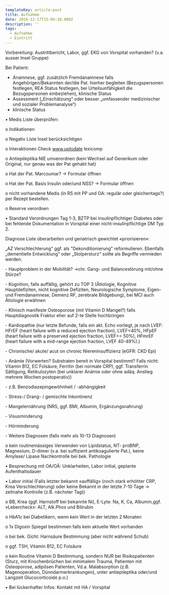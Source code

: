 ```yaml
---
templateKey: article-post
title: Aufnahme
date: 2016-12-17T15:04:10.000Z
description: ''
tags:
  - Aufnahme
  - Eintritt
---
```

Vorbereitung: Austrittbericht, Labor, ggf. EKG von Vorspital vorhanden? (v.a. ausser Insel Gruppe)

Bei Patient: 

* Anamnese, ggf. zusätzlich Fremdanamnese falls Angehörigen/Bekannten der/die Pat. hierher begleiten (Bezugspersonen festlegen, REA Status festlegen, bei Urteilsunfähigkeit die Bezugspersonen einbeziehen), klinische Status
* Assessment („Einschätzung“ oder besser „umfassender medizinischer und sozialer Problemanalyse“)
* klinische Status

•	Medis Liste überprüfen: 

o	Indikationen

o	Negativ Liste Insel berücksichtigen

o	Interaktionen Check www.uptodate lexicomp

o	Antiepileptika NIE umverordnen (kein Wechsel auf Generikum oder Original, nur genau was der Pat gehabt hat)

o	Hat der Pat. Marcoumar? -> Formular öffnen

o	Hat der Pat. Basis Insulin oder/und NSS? -> Formular öffnen

o	nicht vorhandene Medis (in RS mit PP und OA: regulär oder gleichentags?) per Rezept bestellen.

o	Reserve verordnen

•	Standard Verordnungen Tag 1-3, BZTP bei insulinpflichtiger Diabetes oder bei fehlende Dokumentation in Vorspital einer nicht-insulinpflichtige DM Typ 2.

Diagnose Liste überarbeiten und geriatrisch gewichtet «priorisieren»:

„AZ Verschlechterung“ ggf. als "Dekonditionierung" reformulieren. Ebenfalls „dementielle Entwicklung“ oder „Stolpersturz“ sollte als Begriffe vermieden werden. 

\-	Hauptproblem in der Mobilität? ->chr. Gang- und Balancestörung mit/ohne Stürze?

\-	Kognition, falls auffällig, gehört zu TOP 3 (Ätiologie, Kognitive Hauptdefiziten, nicht kognitive Defiziten, Neurologische Symptome, Eigen- und Fremdanamnese, Demenz RF, zerebrale Bildgebung), bei MCI auch Ätiologie erwähnen

\-	Klinisch manifeste Osteoporose (mit Vitamin D Mangel?) falls Hauptdiagnostik Fraktur eher auf 2-te Stelle hochbringen

\-	Kardiopathie (nur letzte Befunde, falls ein akt. Echo vorliegt, je nach LVEF: HFrEF (heart failure with a reduced ejection fraction), LVEF<40%, HFpEF (heart failure with a preserved ejection fraction, LVEF>= 50%), HFmrEF (heart failure with a mid-range ejection fraction, LVEF 40-49%).)

\-	Chronische/ akute/ acut on chronic Niereninsuffizienz (eGFR: CKD Epi)

\-	Anämie (Vorwerten? Substraten bereit in Vorspital bestimmt? Falls nicht: Vitamin B12, EC Folsäure, Ferritin (bei normale CRP), ggf. Transferrin Sättigung, Retikulozyten (bei unklarer Anämie oder ohne adäq. Anstieg mehrere Wochen postoperativ))

\-	z.B. Benzodiazepingewöhnheit / -abhängigkeit

\-       Stress-/ Drang- / gemischte Inkontinenz

\-	Mangelernährung (NRS, ggf. BMI, Albumin, Ergänzungsnahrung)

\- 	Visusminderung

\-	Hörminderung

\-	Weitere Diagnosen (falls mehr als 10-13 Diagnosen)

o	kein routinemässiges Verwenden von Lipidstatus, NT- proBNP, Magnesium, D-dimer (v.a. bei suffizient antikoagulierte Pat.), keine Amylase/ Lipase Nachkontrolle bei bek. Pathologie

•	Besprechung mit OA/OÄ: Unklarheiten, Labor initial, geplante Aufenthaltsdauer

•	Labor initial (Falls letzter bekannt «auffällig» (noch stark erhöhter CRP, Krea Verschlechterung) oder keine Bekannt in der letzte 7-10 Tage -> zeitnahe Kontrolle (z.B. nächster Tag))

o	BB, Krea (ggf. Harnstoff bei bekannte Ni), E-Lyte: Na, K, Ca, Albumin,ggf. »Lebercheck»: ALT, Alk.Phos und Bilirubin

o	HbA1c bei Diabetikern, wenn kein Wert in der letzten 2 Monaten

o	1x Digoxin Spiegel bestimmen falls kein aktuelle Wert vorhanden

o	bei bek. Gicht: Harnsäure Bestimmung (aber nicht während Schub)

o	ggf. TSH, Vitamin B12, EC Folsäure 

o	kein Routine Vitamin D Bestimmung, sondern NUR bei Risikopatienten (Sturz, mit Knochenbrüchen bei minimalem Trauma, Patienten mit Osteoporose, adipösen Patienten, Vd.a. Malabsorption (z.B. Magenoperation, Dünndarmerkrankungen), unter antiepileptika oder/und Langzeit Glucocorticoide p.o.)

•	Bei lückenhafter Infos: Kontakt mit HA / Vorspital
